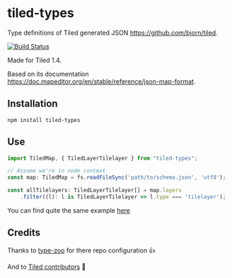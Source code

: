 # tiled-types

Type definitions of Tiled generated JSON https://github.com/bjorn/tiled.

[![Build Status](https://travis-ci.com/Chnapy/tiled-types.svg?branch=master)](https://travis-ci.com/Chnapy/tiled-types)

Made for Tiled 1.4.

Based on its documentation https://doc.mapeditor.org/en/stable/reference/json-map-format.

## Installation

```
npm install tiled-types
```

## Use

```typescript
import TiledMap, { TiledLayerTilelayer } from "tiled-types";

// Assume we're in node context
const map: TiledMap = fs.readFileSync('path/to/schema.json', 'utf8');

const allTilelayers: TiledLayerTilelayer[] = map.layers
    .filter((l): l is TiledLayerTilelayer => l.type === 'tilelayer');
```
You can find quite the same example [here](types/tiled-tests.ts)

## Credits

Thanks to [type-zoo](https://github.com/pelotom/type-zoo) for there repo configuration :+1:

And to [Tiled contributors](https://github.com/bjorn/tiled/graphs/contributors) :100:
